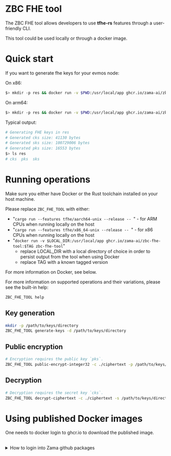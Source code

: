# ZBC FHE tool

The ZBC FHE tool allows developers to use __tfhe-rs__ features through a user-friendly CLI.

This tool could be used locally or through a docker image.

# Quick start

If you want to generate fhe keys for your evmos node:

On x86:
```bash
$> mkdir -p res && docker run -v $PWD:/usr/local/app ghcr.io/zama-ai/zbc-fhe-tool:v0.1.1 zbc-fhe-tool  generate-keys -d res
```

On arm64:
```bash
$> mkdir -p res && docker run -v $PWD:/usr/local/app ghcr.io/zama-ai/zbc-fhe-tool:v0.1.1-arm64 zbc-fhe-tool  generate-keys -d res
```

Typical output:
```bash
# Generating FHE keys in res
# Generated cks size: 41130 bytes
# Generated sks size: 100729006 bytes
# Generated pks size: 16553 bytes
$> ls res
# cks  pks  sks
```

# Running operations

Make sure you either have Docker or the Rust toolchain installed on your host machine.

Please replace `ZBC_FHE_TOOL` with either:
 * "`cargo run --features tfhe/aarch64-unix --release -- `" - for ARM CPUs when running locally on the host
 * "`cargo run --features tfhe/x86_64-unix --release -- `" - for x86 CPUs when running locally on the host
 * "`docker run -v $LOCAL_DIR:/usr/local/app ghcr.io/zama-ai/zbc-fhe-tool:$TAG zbc-fhe-tool`"
    * replace LOCAL_DIR with a local directory of choice in order to persist output from the tool when using Docker
    * replace TAG with a known tagged version

For more information on Docker, see below.

For more information on supported operations and their variations, please see the built-in help:
```bash
ZBC_FHE_TOOL help
```

## Key generation

```bash
mkdir -p /path/to/keys/directory
ZBC_FHE_TOOL generate-keys -d /path/to/keys/directory
```

## Public encryption

```bash
# Encryption requires the public key `pks`.
ZBC_FHE_TOOL public-encrypt-integer32 -c ./ciphertext -p /path/to/keys/directory/pks -v 42
```

## Decryption

```bash
# Decryption requires the secret key `cks`.
ZBC_FHE_TOOL decrypt-ciphertext -c ./ciphertext -s /path/to/keys/directory/cks
```

# Using published Docker images

One needs to docker login to ghcr.io to download the published image.

<br />
<details>
  <summary>How to login into Zama github packages</summary>
<br />

1. Create a PAT (Personnal Access token) in github **developer settings** with a read (write if necessary) access to Zama github registry. 
2. Execute docker login ghcr.io with your **github account name** and the **newly created PAT**.

![PAT](./resources/PAT_github_packages.png)
</details>
<br />
